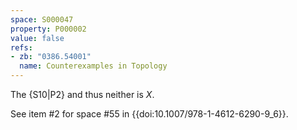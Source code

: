 ```yaml
---
space: S000047
property: P000002
value: false
refs:
- zb: "0386.54001"
  name: Counterexamples in Topology
---
```


The {S10|P2} and thus neither is $X$.

See item #2 for space #55 in {{doi:10.1007/978-1-4612-6290-9_6}}.
